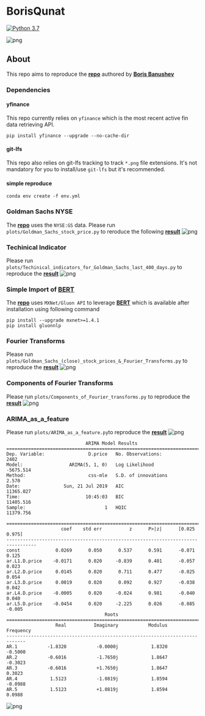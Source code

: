 # BorisQunat
[![Python 3.7](https://img.shields.io/badge/python-3.7-blue.svg)](https://www.python.org/downloads/release/python-370/)

![png](assets/teaser.jpg)


## About
This repo aims to reproduce the __[repo](https://github.com/borisbanushev/stockpredictionai)__ authored by __[Boris Banushev](https://www.linkedin.com/in/borisbanushev/)__ 

### Dependencies 

#### yfinance
This repo currently relies on `yfinance` which is the most recent active fin data retrieving API.

    pip install yfinance --upgrade --no-cache-dir

#### git-lfs 
This repo also relies on git-lfs tracking to track `*.png` file extensions. It's not mandatory for you to install/use `git-lfs` but it's recommended.

#### simple reproduce
    conda env create -f env.yml

    


### Goldman Sachs NYSE

The __[repo](https://github.com/borisbanushev/stockpredictionai)__ uses the `NYSE:GS` data. Please run `plots/Goldman_Sachs_stock_price.py` to reroduce the following __[result](https://github.com/borisbanushev/stockpredictionai/blob/master/output_21_0.png)__
![png](assets/Goldman_Sachs_stock_price.png)


### Techinical Indicator 
Please run `plots/Techinical_indicators_for_Goldman_Sachs_last_400_days.py` to reproduce the __[result](https://github.com/borisbanushev/stockpredictionai/blob/master/output_32_0.png)__
![png](assets/Techinical_indicators_for_Goldman_Sachs_last_400_days.png)


### Simple Import of __[BERT](https://github.com/google-research/bert)__

The __[repo](https://github.com/borisbanushev/stockpredictionai)__ uses `MXNet/Gluon API` to leverage __[BERT](https://github.com/google-research/bert)__ which is available after installation using following command 

    pip install --upgrade mxnet>=1.4.1
    pip install gluonnlp


### Fourier Transforms
Please run `plots/Goldman_Sachs_(close)_stock_prices_&_Fourier_Transforms.py` to reproduce the __[result](https://github.com/borisbanushev/stockpredictionai/blob/master/output_45_0.png)__ 
![png](assets/Goldman_Sachs_(close)_stock_prices_&_Fourier_Transforms.png)


### Components of Fourier Transforms
Please run `plots/Components_of_Fourier_transforms.py` to reproduce the __[result](https://github.com/borisbanushev/stockpredictionai/blob/master/output_47_0.png)__ 
![png](assets/Components_of_Fourier_transforms.png)


### ARIMA_as_a_feature
Please run `plots/ARIMA_as_a_feature.py`to reproduce the __[result](https://github.com/borisbanushev/stockpredictionai/blob/master/output_51_0.png)__ 
![png](assets/ARIMA_as_a_feature.png)
    
                                 ARIMA Model Results                              
    ==============================================================================
    Dep. Variable:                D.price   No. Observations:                 2402
    Model:                 ARIMA(5, 1, 0)   Log Likelihood               -5675.514
    Method:                       css-mle   S.D. of innovations              2.570
    Date:                Sun, 21 Jul 2019   AIC                          11365.027
    Time:                        10:45:03   BIC                          11405.516
    Sample:                             1   HQIC                         11379.756
                                                                                  
    =================================================================================
                        coef    std err          z      P>|z|      [0.025      0.975]
    ---------------------------------------------------------------------------------
    const             0.0269      0.050      0.537      0.591      -0.071       0.125
    ar.L1.D.price    -0.0171      0.020     -0.839      0.401      -0.057       0.023
    ar.L2.D.price     0.0145      0.020      0.711      0.477      -0.025       0.054
    ar.L3.D.price     0.0019      0.020      0.092      0.927      -0.038       0.042
    ar.L4.D.price    -0.0005      0.020     -0.024      0.981      -0.040       0.040
    ar.L5.D.price    -0.0454      0.020     -2.225      0.026      -0.085      -0.005
                                        Roots                                    
    =============================================================================
                      Real          Imaginary           Modulus         Frequency
    -----------------------------------------------------------------------------
    AR.1           -1.8320           -0.0000j            1.8320           -0.5000
    AR.2           -0.6016           -1.7650j            1.8647           -0.3023
    AR.3           -0.6016           +1.7650j            1.8647            0.3023
    AR.4            1.5123           -1.0819j            1.8594           -0.0988
    AR.5            1.5123           +1.0819j            1.8594            0.0988
![png](assets/ARIMA_model_on_GS_stock.png)
